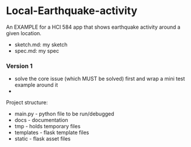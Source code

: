 # Local-Earthquake-activity
An EXAMPLE for a HCI 584 app that shows earthquake activity around a given location.

- sketch.md: my sketch
- spec.md: my spec

### Version 1
- solve the core issue (which MUST be solved) first and wrap a mini test example around it
- 

Project structure:
- main.py - python file to be run/debugged
- docs - documentation 
- tmp - holds temporary files
- templates - flask template files
- static - flask asset files



